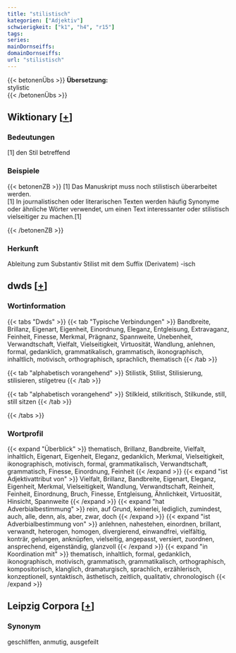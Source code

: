 ```yaml
---
title: "stilistisch"
kategorien: ["Adjektiv"]
schwierigkeit: ["k1", "h4", "r15"]
tags:
series:
mainDornseiffs:
domainDornseiffs:
url: "stilistisch"
---
```


{{< betonenÜbs >}}
**Übersetzung:**  
stylistic  
{{< /betonenÜbs >}}

## Wiktionary [[+](https://de.wiktionary.org/wiki/stilistisch)]

### Bedeutungen
[1] den Stil betreffend  

### Beispiele
{{< betonenZB >}}
[1] Das Manuskript muss noch stilistisch überarbeitet werden.  
[1] In journalistischen oder literarischen Texten werden häufig Synonyme oder ähnliche Wörter verwendet, um einen Text interessanter oder stilistisch vielseitiger zu machen.[1]  

{{< /betonenZB >}}
### Herkunft
Ableitung zum Substantiv Stilist mit dem Suffix (Derivatem) -isch  



## dwds [[+](https://www.dwds.de/wb/stilistisch)]

### Wortinformation
{{< tabs "Dwds" >}}
{{< tab "Typische Verbindungen" >}}
Bandbreite, Brillanz, Eigenart, Eigenheit, Einordnung, Eleganz, Entgleisung, Extravaganz, Feinheit, Finesse, Merkmal, Prägnanz, Spannweite, Unebenheit, Verwandtschaft, Vielfalt, Vielseitigkeit, Virtuosität, Wandlung, anlehnen, formal, gedanklich, grammatikalisch, grammatisch, ikonographisch, inhaltlich, motivisch, orthographisch, sprachlich, thematisch
{{< /tab >}}

{{< tab "alphabetisch vorangehend" >}}
Stilistik, Stilist, Stilisierung, stilisieren, stilgetreu
{{< /tab >}}

{{< tab "alphabetisch vorangehend" >}}
Stilkleid, stilkritisch, Stilkunde, still, still sitzen
{{< /tab >}}

{{< /tabs >}}

### Wortprofil
{{< expand "Überblick" >}} thematisch, Brillanz, Bandbreite, Vielfalt, inhaltlich, Eigenart, Eigenheit, Eleganz, gedanklich, Merkmal, Vielseitigkeit, ikonographisch, motivisch, formal, grammatikalisch, Verwandtschaft, grammatisch, Finesse, Einordnung, Feinheit {{< /expand >}}
{{< expand "ist Adjektivattribut von" >}} Vielfalt, Brillanz, Bandbreite, Eigenart, Eleganz, Eigenheit, Merkmal, Vielseitigkeit, Wandlung, Verwandtschaft, Reinheit, Feinheit, Einordnung, Bruch, Finesse, Entgleisung, Ähnlichkeit, Virtuosität, Hinsicht, Spannweite {{< /expand >}}
{{< expand "hat Adverbialbestimmung" >}} rein, auf Grund, keinerlei, lediglich, zumindest, auch, alle, denn, als, aber, zwar, doch {{< /expand >}}
{{< expand "ist Adverbialbestimmung von" >}} anlehnen, nahestehen, einordnen, brillant, verwandt, heterogen, homogen, divergierend, einwandfrei, vielfältig, konträr, gelungen, anknüpfen, vielseitig, angepasst, versiert, zuordnen, ansprechend, eigenständig, glanzvoll {{< /expand >}}
{{< expand "in Koordination mit" >}} thematisch, inhaltlich, formal, gedanklich, ikonographisch, motivisch, grammatisch, grammatikalisch, orthographisch, kompositorisch, klanglich, dramaturgisch, sprachlich, erzählerisch, konzeptionell, syntaktisch, ästhetisch, zeitlich, qualitativ, chronologisch {{< /expand >}}

## Leipzig Corpora [[+](https://corpora.uni-leipzig.de/en/res?word=stilistisch&corpusId=deu_newscrawl-public_2018)]


### Synonym
geschliffen, anmutig, ausgefeilt

